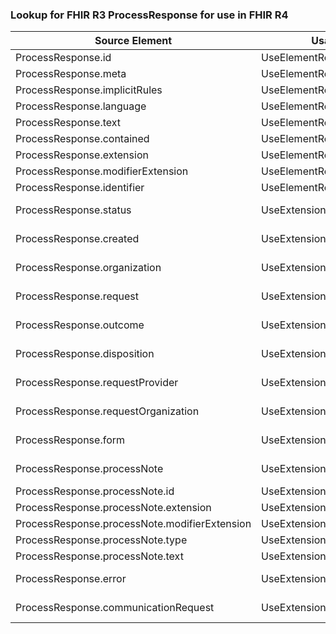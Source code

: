 ### Lookup for FHIR R3 ProcessResponse for use in FHIR R4

| Source Element | Usage | Target |
| -------------- | ----- | ------ |
| ProcessResponse.id | UseElementRenamed | Task.id |
| ProcessResponse.meta | UseElementRenamed | Task.meta |
| ProcessResponse.implicitRules | UseElementRenamed | Task.implicitRules |
| ProcessResponse.language | UseElementRenamed | Task.language |
| ProcessResponse.text | UseElementRenamed | Task.text |
| ProcessResponse.contained | UseElementRenamed | Task.contained |
| ProcessResponse.extension | UseElementRenamed | Task.extension |
| ProcessResponse.modifierExtension | UseElementRenamed | Task.modifierExtension |
| ProcessResponse.identifier | UseElementRenamed | Task.identifier |
| ProcessResponse.status | UseExtension | http://hl7.org/fhir/3.0/StructureDefinition/extension-ProcessResponse.status |
| ProcessResponse.created | UseExtension | http://hl7.org/fhir/3.0/StructureDefinition/extension-ProcessResponse.created |
| ProcessResponse.organization | UseExtension | http://hl7.org/fhir/3.0/StructureDefinition/extension-ProcessResponse.organization |
| ProcessResponse.request | UseExtension | http://hl7.org/fhir/3.0/StructureDefinition/extension-ProcessResponse.request |
| ProcessResponse.outcome | UseExtension | http://hl7.org/fhir/3.0/StructureDefinition/extension-ProcessResponse.outcome |
| ProcessResponse.disposition | UseExtension | http://hl7.org/fhir/3.0/StructureDefinition/extension-ProcessResponse.disposition |
| ProcessResponse.requestProvider | UseExtension | http://hl7.org/fhir/3.0/StructureDefinition/extension-ProcessResponse.requestProvider |
| ProcessResponse.requestOrganization | UseExtension | http://hl7.org/fhir/3.0/StructureDefinition/extension-ProcessResponse.requestOrganization |
| ProcessResponse.form | UseExtension | http://hl7.org/fhir/3.0/StructureDefinition/extension-ProcessResponse.form |
| ProcessResponse.processNote | UseExtension | http://hl7.org/fhir/3.0/StructureDefinition/extension-ProcessResponse.processNote |
| ProcessResponse.processNote.id | UseExtensionFromAncestor | - |
| ProcessResponse.processNote.extension | UseExtensionFromAncestor | - |
| ProcessResponse.processNote.modifierExtension | UseExtensionFromAncestor | - |
| ProcessResponse.processNote.type | UseExtensionFromAncestor | - |
| ProcessResponse.processNote.text | UseExtensionFromAncestor | - |
| ProcessResponse.error | UseExtension | http://hl7.org/fhir/3.0/StructureDefinition/extension-ProcessResponse.error |
| ProcessResponse.communicationRequest | UseExtension | http://hl7.org/fhir/3.0/StructureDefinition/extension-ProcessResponse.communicationRequest |

